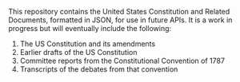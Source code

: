 This repository contains the United States Constitution and Related Documents, formatted in JSON, for use in future APIs. It is a work in progress but will eventually include the following:
1. The US Constitution and its amendments
2. Earlier drafts of the US Constitution
3. Committee reports from the Constitutional Convention of 1787
4. Transcripts of the debates from that convention